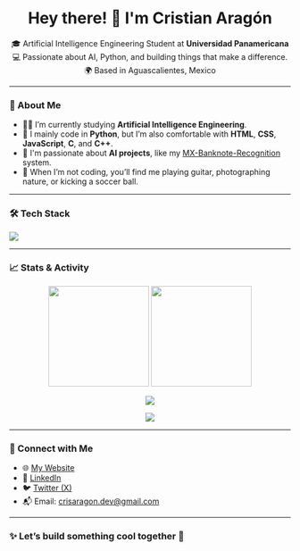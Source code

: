 <h1 align="center">Hey there! 👋 I'm Cristian Aragón</h1>

<p align="center">
🎓 Artificial Intelligence Engineering Student at <strong>Universidad Panamericana</strong><br>
💻 Passionate about AI, Python, and building things that make a difference.<br>
🌍 Based in Aguascalientes, Mexico
</p>

---

### 🧠 About Me

- 🧑‍💻 I’m currently studying **Artificial Intelligence Engineering**.
- 💬 I mainly code in **Python**, but I’m also comfortable with **HTML**, **CSS**, **JavaScript**, **C**, and **C++**.
- 🤖 I'm passionate about **AI projects**, like my [MX-Banknote-Recognition](https://github.com/Kurisari/MX-Banknote-Detection) system.
- 📸 When I’m not coding, you’ll find me playing guitar, photographing nature, or kicking a soccer ball.

---

### 🛠 Tech Stack

<p>
  <img src="https://skillicons.dev/icons?i=python,html,css,js,cpp,c,flask,git,vscode" />
</p>

---

### 📈 Stats & Activity

<p align="center">
  <img src="https://github-readme-stats.vercel.app/api?username=Kurisari&show_icons=true&theme=radical" height="180"/>
  <img src="https://github-readme-stats.vercel.app/api/top-langs/?username=Kurisari&layout=compact&theme=radical" height="180"/>
</p>

<p align="center">
  <img src="https://streak-stats.demolab.com?user=Kurisari&theme=radical&date_format=M%20j%5B%2C%20Y%5D"/>
</p>

<p align="center">
  <img src="https://komarev.com/ghpvc/?username=Kurisari&color=blue" />
</p>

---

### 🔗 Connect with Me

- 🌐 [My Website](https://cristian-aragon-salazar.vercel.app)
- 💼 [LinkedIn](https://www.linkedin.com/in/cristian-aragon-salazar/)
- 🐦 [Twitter (X)](https://twitter.com/crisaragondev)
- 📬 Email: [crisaragon.dev@gmail.com](mailto:crisaragon.dev@gmail.com)

---

### ✨ Let’s build something cool together 🚀
